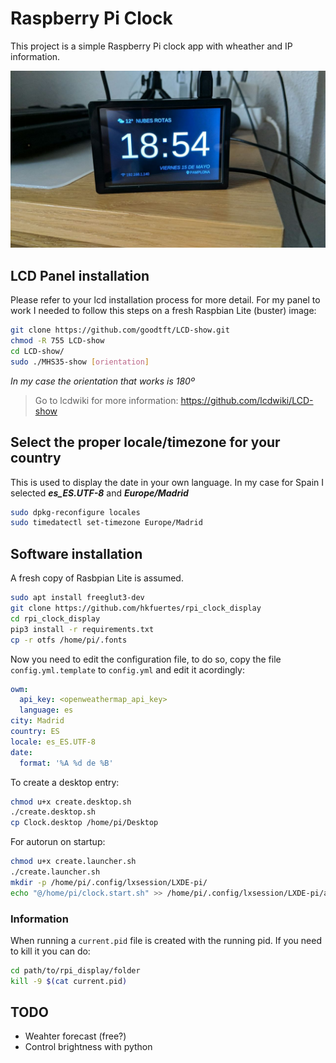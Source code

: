 # Raspberry Pi Clock
This project is a simple Raspberry Pi clock app with wheather and IP information.

![image](pictures/screenshot.jpg "Running")

## LCD Panel installation
Please refer to your lcd installation process for more detail. For my panel to work I needed to follow this steps on a fresh Raspbian Lite (buster) image:

```bash
git clone https://github.com/goodtft/LCD-show.git
chmod -R 755 LCD-show
cd LCD-show/
sudo ./MHS35-show [orientation]
```
_In my case the orientation that works is 180º_

> Go to lcdwiki for more information: https://github.com/lcdwiki/LCD-show

## Select the proper locale/timezone for your country
This is used to display the date in your own language. In my case for Spain I selected _**es_ES.UTF-8**_ and _**Europe/Madrid**_

```bash
sudo dpkg-reconfigure locales
sudo timedatectl set-timezone Europe/Madrid
```

## Software installation
A fresh copy of Rasbpian Lite is assumed.
```bash
sudo apt install freeglut3-dev
git clone https://github.com/hkfuertes/rpi_clock_display
cd rpi_clock_display
pip3 install -r requirements.txt
cp -r otfs /home/pi/.fonts
```

Now you need to edit the configuration file, to do so, copy the file `config.yml.template` to `config.yml` and edit it acordingly:

```yaml
owm:
  api_key: <openweathermap_api_key>
  language: es
city: Madrid
country: ES
locale: es_ES.UTF-8
date:
  format: '%A %d de %B'
```

To create a desktop entry:
```bash
chmod u+x create.desktop.sh 
./create.desktop.sh
cp Clock.desktop /home/pi/Desktop
```

For autorun on startup:
```bash
chmod u+x create.launcher.sh 
./create.launcher.sh
mkdir -p /home/pi/.config/lxsession/LXDE-pi/
echo "@/home/pi/clock.start.sh" >> /home/pi/.config/lxsession/LXDE-pi/autostart
```

### Information
When running a `current.pid`  file is created with the running pid. If you need to kill it you can do:
 ```bash
 cd path/to/rpi_display/folder
kill -9 $(cat current.pid)
```

## TODO
- Weahter forecast (free?)
- Control brightness with python
